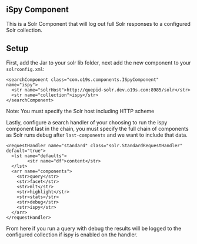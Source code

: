 iSpy Component
---

This is a Solr Component that will log out full Solr responses to a configured Solr collection.  


## Setup
First, add the Jar to your solr lib folder, next add the new component to your `solrconfig.xml`:

```
<searchComponent class="com.o19s.components.ISpyComponent" name="ispy">
  <str name="solrHost">http://quepid-solr.dev.o19s.com:8985/solr</str>
  <str name="collection">ispy</str>
</searchComponent>
```

Note: You must specify the Solr host including HTTP scheme


Lastly, configure a search handler of your choosing to run the ispy component last in the chain, you must specify the full chain of components as Solr runs debug after `last-components` and we want to include that data.

```
<requestHandler name="standard" class="solr.StandardRequestHandler" default="true">
  <lst name="defaults">
        <str name="df">content</str>
  </lst>
  <arr name="components">
    <str>query</str>
    <str>facet</str>
    <str>mlt</str>
    <str>highlight</str>
    <str>stats</str>
    <str>debug</str>
    <str>ispy</str>
  </arr>
</requestHandler>
```

From here if you run a query with debug the results will be logged to the configured collection if ispy is enabled on the handler.
